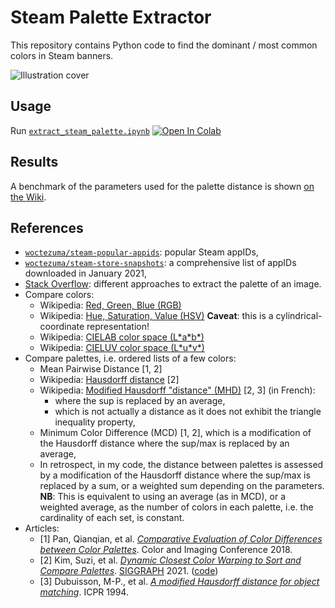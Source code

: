 # Steam Palette Extractor

This repository contains Python code to find the dominant / most common colors in Steam banners.

![Illustration cover][img-cover]

## Usage

Run [`extract_steam_palette.ipynb`][colab-notebook]
[![Open In Colab][colab-badge]][colab-notebook]

## Results

A benchmark of the parameters used for the palette distance is shown [on the Wiki][benchmark-wiki].

## References

- [`woctezuma/steam-popular-appids`][steam-popular-appids]: popular Steam appIDs,
- [`woctezuma/steam-store-snapshots`][steam-store-snapshots]: a comprehensive list of appIDs downloaded in January 2021,
- [Stack Overflow][stackoverflow]: different approaches to extract the palette of an image.
- Compare colors:
  - Wikipedia: [Red, Green, Blue (RGB)][wiki-rgb]
  - Wikipedia: [Hue, Saturation, Value (HSV)][wiki-hsv] **Caveat**: this is a cylindrical-coordinate representation!
  - Wikipedia: [CIELAB color space (L\*a\*b\*)][wiki-cielab]
  - Wikipedia: [CIELUV color space (L\*u\*v\*)][wiki-cieluv]
- Compare palettes, i.e. ordered lists of a few colors:
  - Mean Pairwise Distance [1, 2]
  - Wikipedia: [Hausdorff distance][wiki-hausdorff] [2]
  - Wikipedia: [Modified Hausdorff "distance" (MHD)][wiki-hausdorff-modified] [2, 3] (in French):
    - where the sup is replaced by an average,
    - which is not actually a distance as it does not exhibit the triangle inequality property,
  - Minimum Color Difference (MCD) [1, 2], which is a modification of the Hausdorff distance where the sup/max is replaced by an average,
  - In retrospect, in my code, the distance between palettes is assessed by a modification of the Hausdorff distance where the sup/max is replaced by a sum, or a weighted sum depending on the parameters.
    **NB**: This is equivalent to using an average (as in MCD), or a weighted average, as the number of colors in each palette, i.e. the cardinality of each set, is constant.
- Articles:
  - [1] Pan, Qianqian, et al. [*Comparative Evaluation of Color Differences between Color Palettes*][paper-pan]. Color and Imaging Conference 2018.
  - [2] Kim, Suzi, et al. [*Dynamic Closest Color Warping to Sort and Compare Palettes*][paper-DCCW]. [SIGGRAPH][siggraph-DCCW] 2021. ([code][github-DCCW])
  - [3] Dubuisson, M-P., et al. [*A modified Hausdorff distance for object matching*][paper-mhd]. ICPR 1994.

<!-- Definitions -->

[img-cover]: <https://github.com/woctezuma/steam-palette-extractor/wiki/img/cover.jpg>
[colab-notebook]: <https://colab.research.google.com/github/woctezuma/steam-palette-extractor/blob/main/extract_steam_palette.ipynb>
[colab-badge]: <https://colab.research.google.com/assets/colab-badge.svg>
[benchmark-wiki]: <https://github.com/woctezuma/steam-palette-extractor/wiki>
[steam-popular-appids]: <https://github.com/woctezuma/steam-popular-appids>
[steam-store-snapshots]: <https://github.com/woctezuma/steam-store-snapshots>
[stackoverflow]: <https://stackoverflow.com/questions/3241929/python-find-dominant-most-common-color-in-an-image/61730849#61730849>
[wiki-rgb]: <https://en.wikipedia.org/wiki/RGB_color_model>
[wiki-hsv]: <https://en.wikipedia.org/wiki/HSL_and_HSV>
[wiki-cielab]: <https://en.wikipedia.org/wiki/CIELAB_color_space>
[wiki-cieluv]: <https://en.wikipedia.org/wiki/CIELUV>
[wiki-hausdorff]: <https://en.wikipedia.org/wiki/Hausdorff_distance>
[wiki-hausdorff-modified]: <https://fr.wikipedia.org/wiki/Distance_de_Hausdorff_modifi%C3%A9e>
[paper-pan]: <https://www.stephenwestland.co.uk/pdf/pan_westland_CIC_2018.pdf>
[paper-DCCW]: <https://doi.org/10.1145/3450626.3459776>
[siggraph-DCCW]: <https://history.siggraph.org/learning/dynamic-closest-color-warping-to-sort-and-compare-palettes-by-kim-and-choi/>
[github-DCCW]: <https://github.com/SuziKim/DCCW>
[paper-mhd]: <https://doi.org/10.1109/ICPR.1994.576361>
